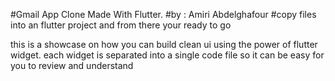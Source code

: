 #Gmail App Clone Made With Flutter.
#by : Amiri Abdelghafour
#copy files into an flutter project and from there your ready to go

this is a showcase on how you can build clean ui using the power of flutter widget.
each widget is separated into a single code file so it can be easy for you to review and understand 


